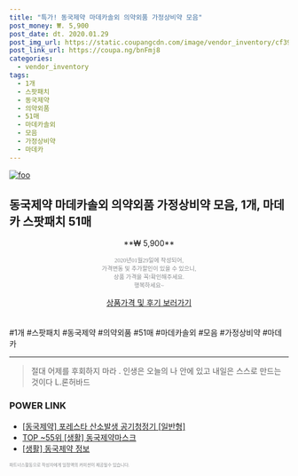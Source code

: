 ```yaml
--- 
title: "특가! 동국제약 마데카솔외 의약외품 가정상비약 모음" 
post_money: ₩. 5,900 
post_date: dt. 2020.01.29 
post_img_url: https://static.coupangcdn.com/image/vendor_inventory/cf39/53bb99263e5e6292491305efad3c76d3668f90ae4631b41175c77063e215.jpg 
post_link_url: https://coupa.ng/bnFmj8 
categories: 
  - vendor_inventory 
tags: 
  - 1개 
  - 스팟패치 
  - 동국제약 
  - 의약외품 
  - 51매 
  - 마데카솔외 
  - 모음 
  - 가정상비약 
  - 마데카 
--- 
```

[![foo](https://static.coupangcdn.com/image/vendor_inventory/cf39/53bb99263e5e6292491305efad3c76d3668f90ae4631b41175c77063e215.jpg)](https://coupa.ng/bnFmj8) 

## 동국제약 마데카솔외 의약외품 가정상비약 모음, 1개, 마데카 스팟패치 51매 
<p style="text-align: center;">**₩ 5,900**</p> 
<p style="text-align: center;"><span style="color: #898c8f; font-family: Georgia,Times,serif; font-size: 0.75em;">2020년01월29일에 작성되어, <br>가격변동 및 추가할인이 있을 수 있으니,<br> 상품 가격을 꼭!확인해주세요.<br>행복하세요~</span> 
</p>	 
<div markdown="0" style="text-align: center;"><a href="https://coupa.ng/bnFmj8" class="btn btn--success">상품가격 및 후기 보러가기</a></div> 
<br><br> 
  #1개 #스팟패치 #동국제약 #의약외품 #51매 #마데카솔외 #모음 #가정상비약 #마데카 
<hr> 

> 절대 어제를 후회하지 마라 . 인생은 오늘의 나 안에 있고 내일은 스스로 만드는 것이다 L.론허바드 


### POWER LINK

* <a href="https://blog.naver.com/fasyy4321/221790791381" target="_blank">[동국제약] 포레스타 산소발생 공기청정기 [일반형]</a>
* <a href="https://blog.naver.com/an0733/221786659176" target="_blank"> TOP ~55위 [생활] 동국제약마스크</a>
* <a href="https://blog.naver.com/sakai111/221757897866" target="_blank"> [생활] 동국제약 정보 </a>

<span style="color: #898c8f; font-family: Georgia,Times,serif; font-size: 0.55em;">파트너스활동으로 작성자에게 일정액의 커미션이 제공될수 있습니다.</span> 
